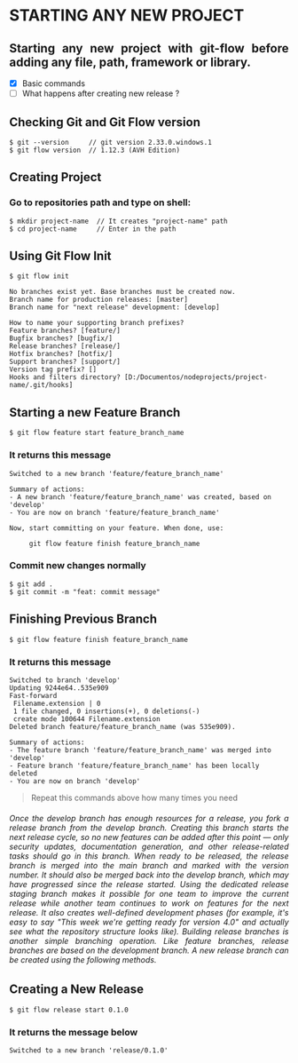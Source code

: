 # STARTING ANY NEW PROJECT
<h2 align="justify"> Starting any new project with git-flow before adding any file, path, framework or library.</h2>

- [x] Basic commands
- [ ] What happens after creating new release ?

## Checking Git and Git Flow version

```
$ git --version     // git version 2.33.0.windows.1
$ git flow version  // 1.12.3 (AVH Edition)
```

## Creating Project
### Go to repositories path and type on shell:

```
$ mkdir project-name  // It creates "project-name" path 
$ cd project-name     // Enter in the path
```

## Using Git Flow Init

```
$ git flow init

No branches exist yet. Base branches must be created now.
Branch name for production releases: [master]
Branch name for "next release" development: [develop]

How to name your supporting branch prefixes?
Feature branches? [feature/]
Bugfix branches? [bugfix/]
Release branches? [release/]
Hotfix branches? [hotfix/]
Support branches? [support/]
Version tag prefix? []
Hooks and filters directory? [D:/Documentos/nodeprojects/project-name/.git/hooks]
```

## Starting a new Feature Branch
```
$ git flow feature start feature_branch_name
```
### It returns this message
```
Switched to a new branch 'feature/feature_branch_name'

Summary of actions:
- A new branch 'feature/feature_branch_name' was created, based on 'develop'
- You are now on branch 'feature/feature_branch_name'

Now, start committing on your feature. When done, use:

     git flow feature finish feature_branch_name
```

### Commit new changes normally
```
$ git add .
$ git commit -m "feat: commit message"
```

## Finishing Previous Branch
```
$ git flow feature finish feature_branch_name
```
### It returns this message
```
Switched to branch 'develop'
Updating 9244e64..535e909
Fast-forward
 Filename.extension | 0
 1 file changed, 0 insertions(+), 0 deletions(-)
 create mode 100644 Filename.extension
Deleted branch feature/feature_branch_name (was 535e909).

Summary of actions:
- The feature branch 'feature/feature_branch_name' was merged into 'develop'
- Feature branch 'feature/feature_branch_name' has been locally deleted
- You are now on branch 'develop'
```

> Repeat this commands above how many times you need

<h6 align="justify"> Once the develop branch has enough resources for a release, you fork a release branch from the develop branch. Creating this branch starts the next release cycle, so no new features can be added after this point — only security updates, documentation generation, and other release-related tasks should go in this branch. When ready to be released, the release branch is merged into the main branch and marked with the version number. It should also be merged back into the develop branch, which may have progressed since the release started. Using the dedicated release staging branch makes it possible for one team to improve the current release while another team continues to work on features for the next release. It also creates well-defined development phases (for example, it's easy to say "This week we're getting ready for version 4.0" and actually see what the repository structure looks like). Building release branches is another simple branching operation. Like feature branches, release branches are based on the development branch. A new release branch can be created using the following methods.</h6>

## Creating a New Release
```
$ git flow release start 0.1.0
```
### It returns the message below
```
Switched to a new branch 'release/0.1.0'
```
